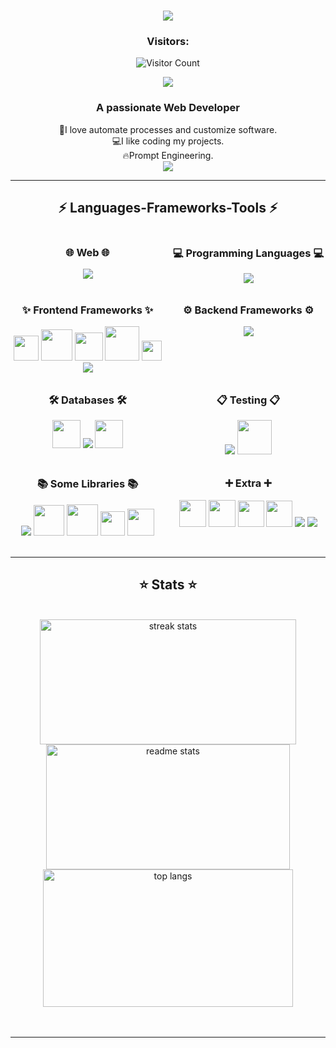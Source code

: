 <h1 align="center">
    <img src="https://readme-typing-svg.herokuapp.com/?font=Righteous&size=35&center=true&vCenter=true&width=500&height=70&duration=4000&lines=Hi+There!+👋;+I'm+Full-stack+Developer!" />
</h1>

<div align="center">
  <h3>
  Visitors:
  </h3>

![Visitor Count](https://profile-counter.glitch.me/bm-jsms/count.svg)

  <a href="https://www.linkedin.com/in/josu%C3%A9-emaxs-b39a80292/" target="_blank">
        <img src="https://www.bm-jsms.com/_next/image?url=%2F_next%2Fstatic%2Fmedia%2Fbanner.c8cd4ac6.png&w=1920&q=75"/>
  </a>
</div>

<h3 align="center">A passionate Web Developer</h3>

<div align="center">
  🎨I love automate processes and customize software.
  <br>
  💻I like coding my projects.
  <br>
  🔥Prompt Engineering.

</div>
 
<div align="center"> 
  <a href="https://bm-jsms.com" target="_blank">
    <img src="https://img.shields.io/badge/Portfolio-%23000000.svg?style=for-the-badge&logo=firefox&logoColor=#FF7139">
  </a>

</div>

 <hr/>
 
<h2 align="center">⚡ Languages-Frameworks-Tools ⚡</h2>

<div align="center" style="display: grid; grid-template-columns: 1fr 1fr; gap: 10px;">
  <div>
    <h3>🌐 Web 🌐</h3>
    <div align="center" >
      <img src="https://skillicons.dev/icons?i=html,css,sass,tailwind"/>
    </div>
  </div>
  <div>
    <h3>💻 Programming Languages 💻</h3>
    <div align="center" >
      <img src="https://skillicons.dev/icons?i=javascript,typescript,py,php,nodejs"/>
    </div>
  </div>
  <div>
    <h3>✨ Frontend Frameworks ✨</h3>
    <div align="center" >
      <img width=40 src="https://www.bm-jsms.com/_next/static/media/vue.32ed17cd.svg"/>
      <img width=50 src="https://www.bm-jsms.com/_next/static/media/angular.2e470383.svg"/>
      <img width=45 src="https://www.bm-jsms.com/_next/static/media/angular_new.3b6b6a53.svg"/>
      <img width=55 src="https://www.bm-jsms.com/_next/static/media/react_native.a2a1f009.svg"/>
      <img width=32 src="https://www.bm-jsms.com/_next/static/media/astrojs.bc0209d3.svg"/>
      <img src="https://skillicons.dev/icons?i=react,nextjs"/>
    </div>
  </div>
  <div>
    <h3>⚙️ Backend Frameworks ⚙️</h3>
    <div align="center" >
      <img src="https://skillicons.dev/icons?i=express,nest,django"/>
    </div>
  </div>
  <div>
    <h3>🛠️ Databases 🛠️</h3>
    <div align="center" >
      <img width=45 src="https://www.bm-jsms.com/_next/static/media/sql.b82045d8.svg"/>
      <img src="https://skillicons.dev/icons?i=postgres,mongo"/>
      <img width=45 src="https://www.bm-jsms.com/_next/static/media/mongoose.db4c7187.svg"/>
    </div>
  </div>
  <div>
    <h3>📋 Testing 📋</h3>
    <div align="center" >
      <img src="https://skillicons.dev/icons?i=jest,vitest"/>
      <img width=55 src="https://icon.icepanel.io/Technology/svg/pytest.svg"/>
    </div>
  </div>
  <div>
    <h3>📚 Some Libraries 📚</h3>
    <div align="center" >
      <img src="https://skillicons.dev/icons?i=graphql,apollo"/>
      <img width=49 src="https://seeklogo.com/images/R/react-query-logo-1340EA4CE9-seeklogo.com.png"/>
      <img width=50 src="https://user-images.githubusercontent.com/958486/218346783-72be5ae3-b953-4dd7-b239-788a882fdad6.svg"/>
      <img width=39 src="https://seeklogo.com/images/G/greensock-gsap-icon-logo-13BB451E88-seeklogo.com.png"/>
      <img width=43 src="https://seeklogo.com/images/F/framer-motion-logo-DA1E33CAA1-seeklogo.com.png"/>
    </div>
  </div>
  <div>
    <h3>➕ Extra ➕</h3>
    <div align="center">
      <img width=43 src="https://upload.wikimedia.org/wikipedia/commons/thumb/e/e9/Notion-logo.svg/100px-Notion-logo.svg.png?20220918151013"/>
      <img width=43 src="https://upload.wikimedia.org/wikipedia/commons/thumb/1/10/2023_Obsidian_logo.svg/240px-2023_Obsidian_logo.svg.png"/>
      <img width=42 src="https://freelogopng.com/images/all_img/1681038242chatgpt-logo-png.png"/>
      <img width=42 src="https://magoven.io/wp-content/uploads/2023/05/Google-Bard-Logo.png"/>
      <img src="https://skillicons.dev/icons?i=npm,pnpm,vite,vscode"/>
      <img src="https://skillicons.dev/icons?i=git,github"/>
    </div>
  </div>
</div>
<br/>
<hr/>

<h2 align="center">⭐ Stats ⭐</h2>
<br>
<div align=center>
  <img width=410 height=200 src="https://github-readme-streak-stats-salesp07.vercel.app/?user=bm-jsms&count_private=true&theme=algolia&border_radius=10" alt="streak stats" alt="streak stats"/>
  <img width=390 height=200 src="https://github-readme-stats.vercel.app/api?username=bm-jsms&count_private=true&show_icons=true&theme=algolia&border_radius=10" alt="readme stats" />
  <br/>
  <img width=400 height=220 align="center" src="https://github-readme-stats.vercel.app/api/top-langs/?username=bm-jsms&hide=HTML,Hack&langs_count=10&layout=compact&theme=algolia&border_radius=10&size_weight=0.5&count_weight=0.5&exclude_repo=github-readme-stats" alt="top langs" />
</div>

<br/>
<br/>

<hr/>
<br/>
